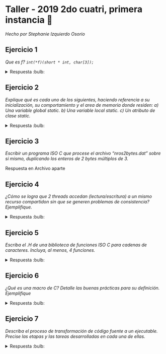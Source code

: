 # Taller - 2019 2do cuatri, primera instancia :dart:
_Hecho por Stephanie Izquierdo Osorio_


## Ejercicio 1

_Que es f?  `int(*f)(short * int, char[3]);`_

<details>
<summary> Respuesta :bulb:</b></summary>

f es un un puntero a funcion que recibe como primer parametro un puntero short y como segundo y ultimo parametro un array de tamaño 3 tipo char. Devuelve int

</details>

## Ejercicio 2
_Explique qué es cada uno de los siguientes, haciendo referencia a su inicialización, su comportamiento y el area de memoria donde residen: a) Una variable global static. b) Una variable local static. c) Un atributo de clase static._

<details>
<summary> Respuesta :bulb:</b></summary>

1. Una variable global static: Se almacena en el data segment, y su visibilidad es global dentro del archivo donde fue definido ya que al ser static no es exportada por el enlazador.
Una variable global static puede inicializarse con una constante en tiempo de compilacion.
En caso de que no se inicilice se le asigna un cero, null o el valor correspondiente estipulado segun el lenguaje.

2. Una variable local static: Es almacenada en el stack de donde fue creada, es una variable local a esta funcion y ademas es destruida cuando se sale desde esta y al ser estatica solo puede ser llamada dentro de ese archivo. No son inicializadas al menos que el programador lo haga explicitamente

3. Un atributo de clase static: Un atributo de clase static se almacena en el data segment y puede inicializarse con una constante en tiempo de compilación. En caso de omitirse su inicializacion se inicializará con 0, null o el valor correspondiente al tipo según lo estipulado en el estándar dentro del lenguaje. Su visibilidad está restringida a la clase que la define. El valor del atributo se comparte entre todas las instancias de la clase y en caso de declararse público es accesible desde fuera de la clase, anteponiendo el nombre de la misma (en lugar una instancia es Clase::Attrib). En caso de ser privado su valor no podra ser accedido por otros entes. Es exportado al enlazador, con lo cual puede accederse desde otros  archivos si se declara público

</details>

## Ejercicio 3

_Escribir un programa ISO C que procese el archivo “nros2bytes.dat” sobre sí mismo, duplicando los enteros de 2 bytes múltiplos de 3._

Respuesta en Archivo aparte

## Ejercicio 4

_¿Cómo se logra que 2 threads accedan (lectura/escritura) a un mismo recurso compartidon sin que se generen problemas de consistencia? Ejemplifique._

<details>
<summary> Respuesta :bulb:</b></summary>

Para que esto suceda hay que usar un mutex que proteja las acciones haciedno que se acceda a la parte protegida un thread a la vez. Un ejemplo de esto es:
``` C++
  class Contador{
    Mutex m; //mutex RAI
    int contador;
  }
  public:
     void aumentarContador(){
        mutex.lock();
        contador++;
        mutex.unlock();
     }
```

</details>

## Ejercicio 5

_Escriba el .H de una biblioteca de funciones ISO C para cadenas de caracteres. Incluya, al menos, 4 funciones._

<details>
<summary> Respuesta :bulb:</b></summary>

``` C
#ifndef _CADENA_CARACTERES_H
#define _CADENA_CARACTERES_H

//Compara dos strings. Devuelve True si son iguales o False en caso contrario.
bool son_cadenas_iguales(const char* string1, const char* string2);

//Devuelve True si el segundo string se encuentra dentro del primero
bool esta_incluido(const char* string1, const char* string2);

//Copia el contenido de stringOrigen a stringDestino
void copiar_cadenas(const char* stringOrigen, char* stringDestino);

//Ordena alfabeticamente
void ordenar_alfabeticamente_ascendentemente(char* string);

//devuelve el largo del string
int largo(char* str)

#endif //_CADENA_CARACTERES_H
```

</details>

## Ejercicio 6
_¿Qué es una macro de C? Detalle las buenas prácticas para su definición. Ejemplifique_

<details>
<summary> Respuesta :bulb:</b></summary>

Una macro es un alias que se puede incluir en el código que será reemplazado por lo que se haya definido
cuando el compilador efectúe el paso de preprocesamiento. Las macros son capaces de realizar decisiones
lógicas o funciones matemáticas. Se recomienda encerrar los parámetros de una macro entre paréntesis
porque si se le pasa una expresión como parámetro, al expandir la macro se podría formar una expresión
que no cumpla el orden de las operaciones matemáticas de la forma deseada

Ejemplo:
``` C
define CUBE_WRONG(A) A*A*A      /*Macro incorrecta para el cubo*/
#define CUBE(A) (A)*(A)*(A)      /*Macro correcta para el cubo*/

CUBE_WRONG(5+1) = 5+1*5+1*5+1 = 16   //y debería dar 216
CUBE(5+1) = (5+1)*(5+1)*(5+1) = 216  //y da 216 :D
```

</details>

## Ejercicio 7
_Describa el proceso de transformación de código fuente a un ejecutable. Precise las etapas y las tareas desarrolladas en cada una de ellas._


<details>
<summary> Respuesta :bulb:</b></summary>

Primero antes del ensamblado, en el preensamblado/preprocesamiento se hacen las expansiones de las macros, si es que hay, copiando y pegando sus líneas en todos los lugares donde fue invocada reemplazando los parámetros correspondientes.
Luego en tiempo de ensamblado, el ensamblador se dedica a determinar las direcciones de todos los datos e instrucciones. Además también se encarga de realizar cualquier operación aritmética necesaria y hace la traduccion 1 a 1 de codigo fuente a codigo maquina y además genera otro archivo con la tabla e información adicional para uso del linker y loader, como por ejemplo: el nombre y tamaño del módulo, la dirección del símbolo de comienzo (si es que hay uno al comienzo), información acerca de símbolos globales y externos, información acerca de las rutinas de biblioteca a las que el módulo hace referencia, los valores de cualquier constante que deba cargarse en memoria e información de reubicación.

El programa de linkeo necesita saber la dirección de cualquier símbolo global definido en el módulo y exportado por el mismo, así como necesitará saber qué símbolo se encuentra indefinidos en el módulo porque se definen como globales en otro módulo.
Cuando se invoca al programa de enlace, la mayoría de módulos a incluir deben reubicarse a medida que se concatenan. El linker combina programas ensamblados por separado para generar un único módulo de carga. El linker resuelve todas las referencias globales y externas y reubica las direcciones de los diferentes módulos.
Finalmente el Loader ubica los modulos de carga para que puedan ser ejecutados

## Ejercicio 8
_Indique la salida del siguiente programa:_
``` C++
class A{ A(){cout << “A()” << endl;} ~A(){ cout << “~A()” << endl;} }`
class B : public A { B(){cout << “B()” << endl;} ~B(){ cout << “~B()” << endl;} }`
int main () { B b; return 0;}`
```
<details>
<summary> Respuesta :bulb:</b></summary>

A() (primero instancia un A dentro de B, pero no se destruye hasta que finalice B)

B() (B ya hizo lo tuyo entonces se va a destruir)

~B  (Y primero se destruye B)

~A  (Y finalmente se destruye A)

Esto se debe a que primero se llama al constructor de la clase base y luego al de la clase derivada y lo opuesto
pasa con el destructor (como si se tratara de una pila).

</details>

## Ejercicio 9

_Implemente una función C++ denominada **Sacar** que reciba dos listas de elementos y devuelva una nueva lista con los elementos de la primera que no están en la segunda:_
`std::list<T> Sacar(std::list<T> a, std::list<T> b);`

<details>
<summary> Respuesta :bulb:</b></summary>

```C++
template<class T>

std::list<T> Sacar(std::list<T> a, std::list<T> b) {
    std::list resultado;
    for (auto it = a.begin(); it != a.end(); it++) {   /*itero por los elementos de la lista a*/
        auto elemento = std::find(b.begin(), b.end(), *it); /*me fijo si el elemento actual se encuentra en b*/

        if(elemento == b.end()){   /*Si find no lo encuentra devuelve el ultimo*/
            resultado.pushback(*elemento);
        }
    }
    return resultado;
}
```

</details>

## Ejercicio 10
_Escriba un programa que reciba por línea de comandos un Puerto y una IP. El programa debe establecer una unica conexión, quedar en escucha e imprimir en stdout todo lo recibido. Al recibir el texto ‘FINAL’ debe finalizar el programa sin imprimir dicho texto._
